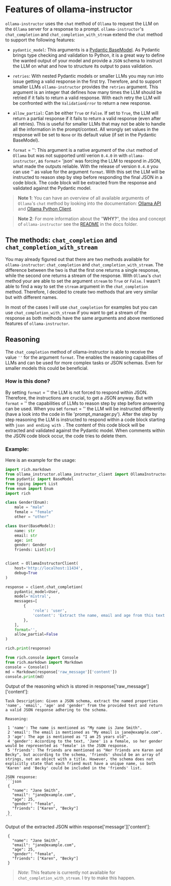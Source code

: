 # Features of ollama-instructor

`ollama-instructor` uses the `chat` method of `Ollama` to request the LLM on the `Ollama` server for a response to a prompt. `ollama-instructor`'s `chat_completion` and `chat_completion_with_stream` extend the `chat` method to support the following features:

- `pydantic_model`: This arguments is a [Pydantic BaseModel](https://docs.pydantic.dev/latest/concepts/models/). As Pydantic brings type checking and validation to Python, it is a great way to define the wanted output of your model and provide a `JSON` schema to instruct the LLM on what and how to structure its output to pass validation.

- `retries`: With nested Pydantic models or smaller LLMs you may run into issue getting a valid response in the first try. Therefore, and to support smaller LLMs `ollama-instructor` provides the `retries` argument. This argument is an integer that defines how many times the LLM should be retried if it fails to return a valid response. With each retry the LLM will be confronted with the `ValidationError` to return a new response.

- `allow_partial`: Can be either `True` or `False`. If set to `True`, the LLM will return a partial response if it fails to return a valid response (even after all retries). This is useful for smaller LLMs that may not be able to handle all the information in the prompt/context. All wrongly set values in the response will be set to `None` or its default value (if set in the Pydantic BaseModel).

- `format` = '': This argument is a native argument of the `chat` method of `Ollama` but was not supported until verion `0.4.0` in with `ollama-instructor`, as `format`= 'json' was forcing the LLM to respond in JSON, what made the outputs reliable. With the release of version `0.4.0` you can use '' as value for the argument `format`. With this set the LLM will be instructed to reason step by step before responding the final JSON in a code block. The code block will be extracted from the response and validated against the Pydantic model.

> **Note 1**: You can have an overview of all available arguments of `Ollama`'s `chat` method by looking into the documentation: [Ollama API](https://github.com/ollama/ollama/blob/main/docs/api.md) and [Ollama Python Client](https://github.com/ollama/ollama-python/blob/main/ollama/_client.py).


> **Note 2**: For more information about the "**WHY?**", the idea and concept of `ollama-instructor` see the [README](/docs/README.md) in the docs folder.


## The methods: `chat_completion` and `chat_completion_with_stream`

You may already figured out that there are two methods available for `ollama-instructor`: `chat_completion` and `chat_completion_with_stream`. The difference between the two is that the first one returns a single response, while the second one returns a stream of the response. With `Ollama`'s `chat` method your are able to set the argument `stream` to `True` or `False`. 
I wasn't able to find a way to set the `stream` argument in the `chat_completion` method. Therefore, I decided to create two methods that are very similar but with different names.

In most of the cases I will use `chat_completion` for examples but you can use `chat_completion_with_stream` if you want to get a stream of the response as both methods have the same arguments and above mentioned features of `ollama-instructor`.

## Reasoning

The `chat_completion` method of ollama-instructor is able to receive the value `''` for the argument `format`. The enables the reasoning capabilities of LLMs and can be used for more complex tasks or JSON schemas. Even for smaller models this could be beneficial.

### How is this done?
By setting `format` = '' the LLM is not forced to respond within JSON. Therefore, the instructions are crucial, to get a JSON anyway. But with `format` = '' the capabilities of LLMs to reason step by step before answering can be used. When you set `format` = '' the LLM will be instructed differently (have a look into the code in file 'prompt_manager.py'). After the step by step reasoning the LLM is instructed to respond within a code block starting with ```json and ending with ```. The content of this code block will be extracted and validated against the Pydantic model. When comments within the JSON code block occur, the code tries to delete them.

### Example:
Here is an example for the usage:
```Python
import rich.markdown
from ollama_instructor.ollama_instructor_client import OllamaInstructorClient
from pydantic import BaseModel
from typing import List
from enum import Enum
import rich

class Gender(Enum):
    male = "male"
    female = "female"
    other = "other"

class User(BaseModel):
    name: str
    email: str
    age: int
    gender: Gender
    friends: List[str]


client = OllamaInstructorClient(
    host='http://localhost:11434',
    debug=True
)

response = client.chat_completion(
    pydantic_model=User,
    model='mistral',
    messages=[
        {
            'role': 'user',
            'content': 'Extract the name, email and age from this text: "My name is Jane Smith. I am 25 years old. My email is jane@example.com. My friends are Karen and Becky."'
        },
    ],
    format='',
    allow_partial=False
)

rich.print(response)

from rich.console import Console
from rich.markdown import Markdown
console = Console()
md = Markdown(response['raw_message']['content'])
console.print(md)
```

Output of the reasoning which is stored in response['raw_message']['content']:
```
Task Description: Given a JSON schema, extract the named properties 'name', 'email', 'age' and 'gender' from the provided text and return a valid JSON response adhering to the schema.

Reasoning:

 1 'name': The name is mentioned as "My name is Jane Smith".
 2 'email': The email is mentioned as "My email is jane@example.com".
 3 'age': The age is mentioned as "I am 25 years old".
 4 'gender': According to the text, 'Jane' is a female, so her gender would be represented as 'female' in the JSON response.
 5 'friends': The friends are mentioned as "Her friends are Karen and Becky", but according to the schema, 'friends' should be an array of strings, not an object with a title. However, the schema does not explicitly state that each friend must have a unique name, so both 'Karen' and 'Becky' could be included in the 'friends' list.

JSON response:
´´´json
 {
   "name": "Jane Smith",
   "email": "jane@example.com",
   "age": 25,
   "gender": "female",
   "friends": ["Karen", "Becky"]
 }
´´´
```

Output of the extracted JSON within response['message']['content']:
```
 {                                                            
   "name": "Jane Smith",                                    
   "email": "jane@example.com",
   "age": 25,
   "gender": "female",
   "friends": ["Karen", "Becky"]
 }
```

> *Note*: This feature is currently not available for `chat_completion_with_stream`. I try to make this happen.